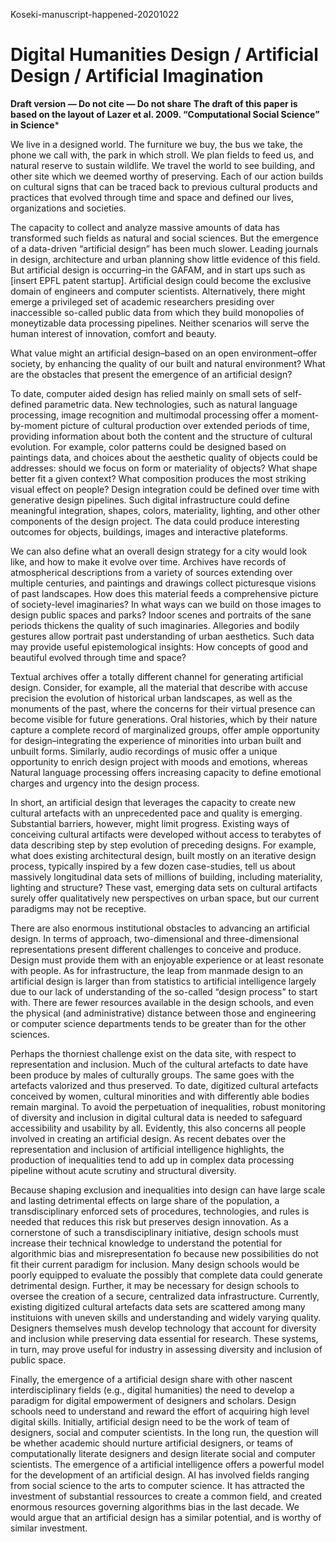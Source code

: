 Koseki-manuscript-happened-20201022

# Digital Humanities Design / Artificial Design / Artificial Imagination

**Draft version — Do not cite — Do not share**
**The draft of this paper is based on the layout of Lazer et al. 2009. “Computational Social Science” in Science***

We live in a designed world. The furniture we buy, the bus we take, the phone we call with, the park in which stroll. We plan fields to feed us, and natural reserve to sustain wildlife. We travel the world to see building, and other site which we deemed worthy of preserving. Each of our action builds on cultural signs that can be traced back to previous cultural products and practices that evolved through time and space and defined our lives, organizations and societies.

The capacity to collect and analyze massive amounts of data has transformed such fields as natural and social sciences. But the emergence of a data-driven “artificial design” has been much slower. Leading journals in design, architecture and urban planning show little evidence of this field. But artificial design is occurring–in the GAFAM, and in start ups such as [insert EPFL patent startup].  Artificial design could become the exclusive domain of engineers and computer scientists. Alternatively, there might emerge a privileged set of academic researchers presiding over inaccessible so-called public data from which they build monopolies of moneytizable data processing pipelines. Neither scenarios will serve the human interest of innovation, comfort and beauty.

What value might an artificial design–based on an open environment–offer society, by enhancing the quality of our built and natural environment? What are the obstacles that present the emergence of an artificial design?

To date, computer aided design has relied mainly on small sets of self-defined parametric data. New technologies, such as natural language processing, image recognition and multimodal processing offer a moment-by-moment picture of cultural production over extended periods of time, providing information about both the content and the structure of cultural evolution. For example, color patterns could be designed based on paintings data, and choices about the aesthetic quality of objects could be addresses: should we focus on form or materiality of objects? What shape better fit a given context? What composition produces the most striking visual effect on people? Design integration could be defined over time with generative design pipelines. Such digital infrastructure could define meaningful integration, shapes, colors, materiality, lighting, and other other components of the design project. The data could produce interesting outcomes for objects, buildings, images and interactive plateforms.

We can also define what an overall design strategy for a city would look like, and how to make it evolve over time. Archives have records of atmospherical descriptions from a variety of sources extending over multiple centuries, and paintings and drawings collect picturesque visions of past landscapes. How does this material feeds a comprehensive picture of society-level imaginaries? In what ways can we build on those images to design public spaces and parks? Indoor scenes and portraits of the sane periods thickens the quality of such imaginaries. Allegories and bodily gestures allow portrait past understanding of urban aesthetics. Such data may provide useful epistemological insights: How concepts of good and beautiful evolved through time and space?

Textual archives offer a totally different channel for generating artificial design. Consider, for example, all the material that describe with accuse precision the evolution of historical urban landscapes, as well as the monuments of the past, where the concerns for their virtual presence can become visible for future generations. Oral histories, which by their nature capture a complete record of marginalized groups, offer ample opportunity for design–integrating the experience of minorities into urban built and unbuilt forms. Similarly, audio recordings of music offer a unique opportunity to enrich design project with moods and emotions, whereas Natural language processing offers increasing capacity to define emotional charges and urgency into the design process.

In short, an artificial design that leverages the capacity to create new cultural artefacts with an unprecedented pace and quality is emerging. Substantial barriers, however, might limit progress. Existing ways of conceiving cultural artifacts were developed without access to terabytes of data describing step by step evolution of preceding designs. For example, what does existing architectural design, built mostly on an iterative design process, typically inspired by a few dozen case-studies, tell us about massively longitudinal data sets of millions of building, including materiality, lighting and structure? These vast, emerging data sets on cultural artifacts surely offer qualitatively new perspectives on urban space, but our current paradigms may not be receptive.

There are also enormous institutional obstacles to advancing an artificial design. In terms of approach, two-dimensional and three-dimensional representations present different challenges to conceive and produce. Design must provide them with an enjoyable experience or at least resonate with people. As for infrastructure, the leap from manmade design to an artificial design is larger than from statistics to artificial intelligence largely due to our lack of understanding of the so-called “design process” to start with. There are fewer resources available in the design schools, and even the physical (and administrative) distance between those and engineering or computer science departments tends to be greater than for the other sciences.

Perhaps the thorniest challenge exist on the data site, with respect to representation and inclusion. Much of the cultural artefacts to date have been produce by males of culturally groups. The same goes with the artefacts valorized and thus preserved. To date, digitized cultural artefacts conceived by women, cultural minorities and with differently able bodies remain marginal. To avoid the perpetuation of inequalities, robust monitoring of diversity and inclusion in digital cultural data is needed to safeguard accessibility and usability by all. Evidently, this also concerns all people involved in creating an artificial design. As recent debates over the representation and inclusion of artificial intelligence highlights, the production of inequalities tend to add up in complex data processing pipeline without acute scrutiny and structural diversity. 

Because shaping exclusion and inequalities into design can have large scale and lasting detrimental effects on large share of the population, a transdisciplinary enforced sets of procedures, technologies, and rules is needed that reduces this risk but preserves design innovation. As a cornerstone of such a transdisciplinary initiative, design schools must increase their technical knowledge to understand the potential for algorithmic bias and misrepresentation fo because new possibilities do not fit their current paradigm for inclusion. Many design schools would be poorly equipped to evaluate the possibly that complete data could generate detrimental design. Further, it may be necessary for design schools to oversee the creation of a secure, centralized data infrastructure. Currently, existing digitized cultural artefacts data sets are scattered among many instituions with uneven skills and understanding and widely varying quality. Designers themselves mush develop technology that account for diversity and inclusion while preserving data essential for research. These systems, in turn, may prove useful for industry in assessing diversity and inclusion of public space.

Finally, the emergence of a artificial design share with other nascent interdisciplinary fields (e.g., digital humanities) the need to develop a paradigm for digital empowerment of designers and scholars. Design schools need to understand and reward the effort of acquiring high level digital skills. Initially, artificial design need to be the work of team of designers, social and computer scientists. In the long run, the question will be whether academic should nurture artificial designers, or teams of computationally literate designers and design literate social and computer scientists. The emergence of a artificial intelligence offers a powerful model for the development of an artificial design. AI has involved fields ranging from social science to the arts to computer science. It has attracted the investment of substantial ressources to create a common field, and created enormous resources governing algorithms bias in the last decade. We would argue that an artificial design has a similar potential, and is worthy of similar investment.
